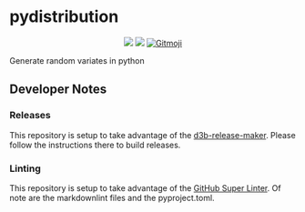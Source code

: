 # pydistribution

<p align="center">
  <a href="https://github.com/chris-s-friedman/pydistribution/blob/main/LICENSE"><img src="https://img.shields.io/github/license/chris-s-friedman/pydistribution.svg?style=flat-square"></a>
  <a href="https://github.com/marketplace/actions/super-linter"><img src="https://github.com/chris-s-friedman/pydistribution/workflows/Lint%20Code%20Base/badge.svg"></a>
  <a href="https://gitmoji.dev"><img src="https://img.shields.io/badge/gitmoji-%20😜%20😍-FFDD67.svg?style=flat-square" alt="Gitmoji"/>
</a>
</p>

Generate random variates in python

## Developer Notes

### Releases

This repository is setup to take advantage of the
[d3b-release-maker](https://github.com/d3b-center/d3b-release-maker/).
Please follow the instructions there to build releases.

### Linting

This repository is setup to take advantage of the
[GitHub Super Linter](https://github.com/marketplace/actions/super-linter).
Of note are the markdownlint files and the pyproject.toml.
